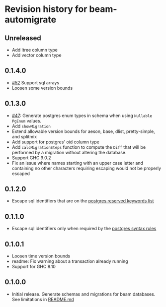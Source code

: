 # Revision history for beam-automigrate

## Unreleased

* Add ltree column type
* Add vector column type

## 0.1.4.0

* [#52](https://github.com/obsidiansystems/beam-automigrate/pull/52) Support sql arrays
* Loosen some version bounds

## 0.1.3.0

* [#47](https://github.com/obsidiansystems/beam-automigrate/pull/47): Generate postgres enum types in schema when using `Nullable PgEnum` values.
* Add `showMigration`
* Extend allowable version bounds for aeson, base, dlist, pretty-simple, and splitmix
* Add support for postgres' oid column type
* Add `calcMigrationSteps` function to compute the `Diff` that will be performed by a migration without altering the database.
* Support GHC 9.0.2
* Fix an issue where names starting with an upper case letter and containing no other characters requiring escaping would not be properly escaped

## 0.1.2.0

* Escape sql identifiers that are on the [postgres reserved keywords list](https://www.postgresql.org/docs/current/sql-keywords-appendix.html)

## 0.1.1.0

* Escape sql identifiers only when required by the [postgres syntax rules](https://www.postgresql.org/docs/current/sql-syntax-lexical.html#SQL-SYNTAX-IDENTIFIERS)

## 0.1.0.1

* Loosen time version bounds
* readme: Fix warning about a transaction already running
* Support for GHC 8.10

## 0.1.0.0

* Initial release. Generate schemas and migrations for beam databases. See limitations in [README.md](README.md)
